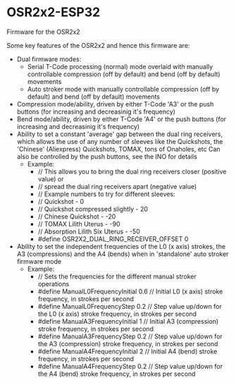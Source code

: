 # OSR2x2-ESP32

Firmware for the OSR2x2

Some key features of the OSR2x2 and hence this firmware are:
 - Dual firmware modes:
     - Serial T-Code processing (normal) mode overlaid with manually controllable compression (off by default) and bend (off by default) movements
     - Auto stroker mode with manually controllable compression (off by default) and bend (off by default) movements
 - Compression mode/ability, driven by either T-Code 'A3' or the push buttons (for increasing and decreasinig it's frequency)
 - Bend mode/ability, driven by either T-Code 'A4' or the push buttons (for increasing and decreasinig it's frequency)
 - Ability to set a constant 'average' gap between the dual ring receivers, which allows the use of any number of sleeves like the
    Quickshots, the 'Chinese' (Aliexpress) Quickshots, TOMAX, tons of Onaholes, etc
    Can also be controlled by the push buttons, see the INO for details
      - Example:
        - // This allows you to bring the dual ring receivers closer (positive value) or
        - // spread the dual ring receivers apart (negative value)
        - // Example numbers to try for different sleeves:
        - // Quickshot - 0
        - // Quickshot compressed slightly - 20
        - // Chinese Quickshot - -20
        - // TOMAX Lilith Uterus - -90
        - // Absorption Lilith Six Uterus - -50
        - #define OSR2X2_DUAL_RING_RECEIVER_OFFSET 0 
- Ability to set the independent frequencies of the L0 (x axis) strokes, the A3 (compressions) and the A4 (bends) when in
    'standalone' auto stroker firmware mode
     - Example:
          - // Sets the frequencies for the different manual stroker operations
          - #define ManualL0FrequencyInitial 0.6 // Initial L0 (x axis) stroke frequency, in strokes per second
          - #define ManualL0FrequencyStep 0.2 // Step value up/down for the L0 (x axis) stroke frequency, in strokes per second
          - #define ManualA3FrequencyInitial 1 // Initial A3 (compression) stroke frequency, in strokes per second
          - #define ManualA3FrequencyStep 0.2 // Step value up/down for the A3 (compression) stroke frequency, in strokes per second
          - #define ManualA4FrequencyInitial 2 // Initial A4 (bend) stroke frequency, in strokes per second
          - #define ManualA4FrequencyStep 0.2 // Step value up/down for the A4 (bend) stroke frequency, in strokes per second 
